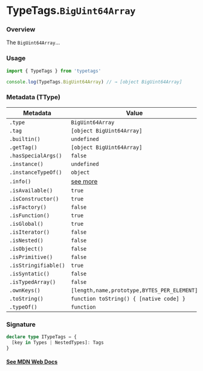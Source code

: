 # TypeTags.`BigUint64Array`

### Overview

The `BigUint64Array`...

### Usage

```js
import { TypeTags } from 'typetags'

console.log(TypeTags.BigUint64Array) // → [object BigUint64Array]
```

### Metadata (TType)

| Metadata             | Value                                       |
| -------------------- | ------------------------------------------- |
| `.type`              | `BigUint64Array`                            |
| `.tag`               | `[object BigUint64Array]`                   |
| `.builtin()`         | `undefined`                                 |
| `.getTag()`          | `[object BigUint64Array]`                   |
| `.hasSpecialArgs()`  | `false`                                     |
| `.instance()`        | `undefined`                                 |
| `.instanceTypeOf()`  | `object`                                    |
| `.info()`            | [see more]()                                |
| `.isAvailable()`     | `true`                                      |
| `.isConstructor()`   | `true`                                      |
| `.isFactory()`       | `false`                                     |
| `.isFunction()`      | `true`                                      |
| `.isGlobal()`        | `true`                                      |
| `.isIterator()`      | `false`                                     |
| `.isNested()`        | `false`                                     |
| `.isObject()`        | `false`                                     |
| `.isPrimitive()`     | `false`                                     |
| `.isStringifiable()` | `true`                                      |
| `.isSyntatic()`      | `false`                                     |
| `.isTypedArray()`    | `false`                                     |
| `.ownKeys()`         | `[length,name,prototype,BYTES_PER_ELEMENT]` |
| `.toString()`        | `function toString() { [native code] }`     |
| `.typeOf()`          | `function`                                  |

### Signature

```ts
declare type ITypeTags = {
  [key in Types | NestedTypes]: Tags
}
```

#### [See MDN Web Docs](https://developer.mozilla.org/en-US/docs/Web/API/AbortController)
